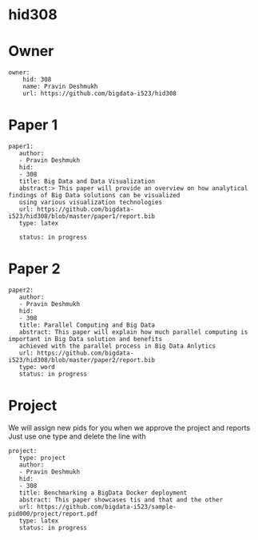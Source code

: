 # hid308

# Owner

```
owner:
    hid: 308
    name: Pravin Deshmukh
    url: https://github.com/bigdata-i523/hid308
```

# Paper 1

```
paper1:
   author:
   - Pravin Deshmukh
   hid:
   - 308
   title: Big Data and Data Visualization
   abstract:> This paper will provide an overview on how analytical findings of Big Data solutions can be visualized  
   using various visualization technologies
   url: https://github.com/bigdata-i523/hid308/blob/master/paper1/report.bib
   type: latex
   
   status: in progress
 ```
   
# Paper 2

```
paper2:
   author: 
   - Pravin Deshmukh
   hid:
   - 308
   title: Parallel Computing and Big Data
   abstract: This paper will explain how much parallel computing is important in Big Data solution and benefits
   achieved with the parallel process in Big Data Anlytics
   url: https://github.com/bigdata-i523/hid308/blob/master/paper2/report.bib   
   type: word
   status: in progress
```

# Project 

We will assign new pids for you when we approve the project and reports   
Just use one type and delete the line with 

```
project:
   type: project
   author: 
   - Pravin Deshmukh
   hid:
   - 308
   title: Benchmarking a BigData Docker deployment
   abstract: This paper showcases tis and that and the other 
   url: https://github.com/bigdata-i523/sample-pid000/project/report.pdf
   type: latex
   status: in progress
```
   
